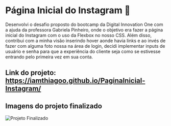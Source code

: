 # Página Inicial do Instagram :iphone:

Desenvolvi o desafio proposto do bootcamp da Digital Innovation One com a ajuda da professora Gabriela Pinheiro, onde o objetivo era fazer a página inicial do Instagram com o uso da Flexbox no nosso CSS. Além disso, contribui com a minha visão inserindo hover aonde havia links e ao invés de fazer com alguma foto nossa na área de login, decidi implementar inputs de usuário e senha para que a experiência do cliente seja como se estivesse entrando pelo primeira vez em sua conta.

## Link do projeto: https://iamthiagoo.github.io/PaginaInicial-Instagram/

## Imagens do projeto finalizado

![Projeto Finalizado](https://user-images.githubusercontent.com/69599810/119759164-245a8180-be7e-11eb-84a7-dc5816793209.png)
